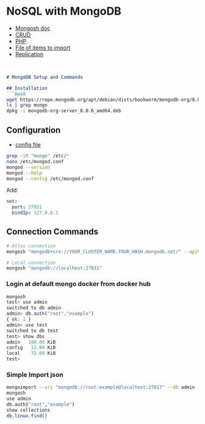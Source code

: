 # NoSQL with MongoDB
- [Mongosh doc](https://www.mongodb.com/docs/mongodb-shell/crud/)<br>
- [CRUD](./crud.md)
- [PHP](./connect.php)
- [File of items to import](./linux_oses.json)
- [Replication](./replication.md)
<br>

```markdown
# MongoDB Setup and Commands

## Installation
```bash
wget https://repo.mongodb.org/apt/debian/dists/bookworm/mongodb-org/8.0/main/binary-amd64/mongodb-org-server_8.0.6_amd64.deb
ls | grep mongo
dpkg -i mongodb-org-server_8.0.6_amd64.deb
```

## Configuration
- [config file](./mongod.conf)
```bash
grep -iR "mongo" /etc/*
nano /etc/mongod.conf
mongod --version
mongod --help
mongod --config /etc/mongod.conf
```
Add:
```yaml
net:
  port: 27031
  bindIp: 127.0.0.1
```

## Connection Commands
```bash
# Atlas connection
mongosh "mongodb+srv://YOUR_CLUSTER_NAME.YOUR_HASH.mongodb.net/" --apiVersion YOUR_API_VERSION --username YOUR_USERNAME

# Local connection
mongosh "mongodb://localhost:27031"
```

### Login at default mongo docker from docker hub
```js
mongosh
test> use admin
switched to db admin
admin> db.auth("root","example")
{ ok: 1 }
admin> use test
switched to db test
test> show dbs
admin   100.00 KiB
config   12.00 KiB
local    72.00 KiB
test> 
```

### Simple Import json
```bash
mongoimport --uri "mongodb://root:example@localhost:27017" --db admin --collection linux --file /var/www/html/data/linux_collection.json --jsonArray
mongosh
use admin
db.auth("root","example")
show collections
db.linux.find()
```
